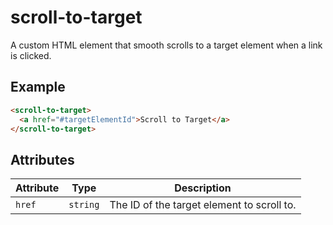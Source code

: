 # scroll-to-target

A custom HTML element that smooth scrolls to a target element when a link is clicked.

## Example

```html
<scroll-to-target>
  <a href="#targetElementId">Scroll to Target</a>
</scroll-to-target>
```

## Attributes

| Attribute | Type     | Description                                |
|-----------|----------|--------------------------------------------|
| `href`    | `string` | The ID of the target element to scroll to. |
